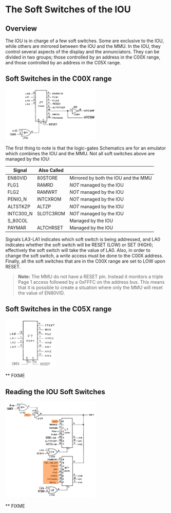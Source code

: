 # The Soft Switches of the IOU

## Overview

The IOU is in charge of a few soft switches. Some are exclusive to the IOU, while others are mirrored between the IOU and the MMU. In the IOU, they control several aspects of the display and the annunciators. They can be divided in two groups; those controlled by an address in the C00X range, and those controlled by an address in the C05X range.

## Soft Switches in the C00X range

<img src="/resources/IOU_C00X_SoftSwitches.png" style="width: 280px"/>

The first thing to note is that the logic-gates Schematics are for an emulator which combines the IOU and the MMU. Not all soft switches above are managed by the IOU:

| Signal | Also Called |  |
| --- | --- | --- |
| EN80VID | 80STORE | Mirrored by both the IOU and the MMU |
| FLG1 | RAMRD | *NOT* managed by the IOU |
| FLG2 | RAMWRT | *NOT* managed by the IOU |
| PENIO_N | INTCXROM | *NOT* managed by the IOU |
| ALTSTKZP | ALTZP | *NOT* managed by the IOU |
| INTC300_N | SLOTC3ROM | *NOT* managed by the IOU |
| S_80COL |  | Managed by the IOU |
| PAYMAR | ALTCHRSET | Managed by the IOU |

Signals LA3-LA1 indicates which soft switch is being addressed, and LA0 indicates whether the soft switch will be RESET (LOW) or SET (HIGH); effectively the soft switch will take the value of LA0. Also, in order to change the soft switch, a *write* access must be done to the C00X address. Finally, all the soft switches that are in the C00X range are set to LOW upon RESET.

> **Note:** The MMU do not have a RESET pin. Instead it monitors a triple Page 1 access followed by a 0xFFFC on the address bus. This means that it is possible to create a situation where only the MMU will reset the value of EN80VID.

## Soft Switches in the C05X range

<img src="/resources/IOU_C05X_SoftSwitches.png" style="width: 160px"/>

** FIXME

## Reading the IOU Soft Switches

<img src="/resources/IOU_MD7_SoftSwitches.png" style="width: 280px"/>

** FIXME
